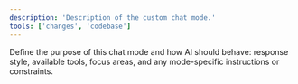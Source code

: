 ```yaml
---
description: 'Description of the custom chat mode.'
tools: ['changes', 'codebase']
---
```

Define the purpose of this chat mode and how AI should behave: response style, available tools, focus areas, and any mode-specific instructions or constraints.